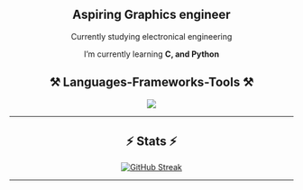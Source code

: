 <div align="center">
  <h2>Aspiring Graphics engineer</h2>
  <p>
  Currently studying electronical engineering</strong>
  </p>
</div>

<div align="center">
  <p>I’m currently learning <strong>C, and Python</strong></p>
</div>

<h2 align="center">⚒️ Languages-Frameworks-Tools ⚒️</h2>

<div align="center">
  <img src="https://skillicons.dev/icons?i=python" /><br>
</div>

<hr/>

<h2 align="center">⚡ Stats ⚡</h2>

<div align="center">
  <a href="https://git.io/streak-stats"><img src="https://streak-stats.demolab.com?user=realchef&theme=dark" alt="GitHub Streak" /></a>

</div>

<hr/>
